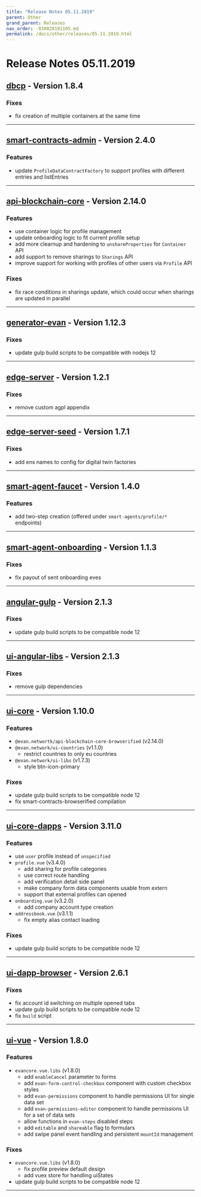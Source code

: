 ```yaml
---
title: "Release Notes 05.11.2019"
parent: Other
grand_parent: Releases
nav_order: -930020191105.md
permalink: /docs/other/releases/05.11.2019.html
---
```


# Release Notes 05.11.2019

## [dbcp](https://github.com/evannetwork/dbcp) - Version 1.8.4
### Fixes
- fix creation of multiple containers at the same time

-------------

## [smart-contracts-admin](https://github.com/evannetwork/smart-contracts-admin) - Version 2.4.0
### Features
- update `ProfileDataContractFactory` to support profiles with different entries and listEntries

-------------

## [api-blockchain-core](https://github.com/evannetwork/api-blockchain-core) - Version 2.14.0
### Features
- use container logic for profile management
- update onboarding logic to fit current profile setup
- add more clearnup and hardening to `unshareProperties` for `Container` API
- add support to remove sharings to `Sharings` API
- improve support for working with profiles of other users via `Profile` API

### Fixes
- fix race conditions in sharings update, which could occur when sharings are updated in parallel

-------------

## [generator-evan](https://github.com/evannetwork/generator-evan) - Version 1.12.3
### Fixes
- update gulp build scripts to be compatible with nodejs 12

-------------

## [edge-server](https://github.com/evannetwork/edge-server) - Version 1.2.1
### Fixes
- remove custom agpl appendix

-------------

## [edge-server-seed](https://github.com/evannetwork/edge-server-seed) - Version 1.7.1
### Fixes
- add ens names to config for digital twin factories

-------------

## [smart-agent-faucet](https://github.com/evannetwork/smart-agent-faucet) - Version 1.4.0
### Features
- add two-step creation (offered under `smart-agents/profile/*` endpoints)

-------------

## [smart-agent-onboarding](https://github.com/evannetwork/smart-agent-onboarding) - Version 1.1.3
### Fixes
- fix payout of sent onboarding eves

-------------

## [angular-gulp](https://github.com/evannetwork/angular-gulp) - Version 2.1.3
### Fixes
- update gulp build scripts to be compatible node 12

-------------

## [ui-angular-libs](https://github.com/evannetwork/ui-angular-libs) - Version 2.1.3
### Fixes
- remove gulp dependencies

-------------

## [ui-core](https://github.com/evannetwork/ui-core) - Version 1.10.0
### Features
- `@evan.networtk/api-blockchain-core-browserified` (v2.14.0)
- `@evan.network/ui-countries` (v1.1.0)
  - restrict countries to only eu countries
- `@evan.network/ui-libs` (v1.7.3)
  - style btn-icon-primary

### Fixes
- update gulp build scripts to be compatible node 12
- fix smart-contracts-browserified compilation

-------------

## [ui-core-dapps](https://github.com/evannetwork/ui-core-dapps) - Version 3.11.0
### Features
- use `user` profile instead of `unspecified`
- `profile.vue` (v3.4.0)
  - add sharing for profile categories
  - use correct route handling
  - add verification detail side panel
  - make company form data components usable from extern
  - support that external profiles can opened
- `onboarding.vue` (v3.2.0)
  - add company account type creation
- `addressbook.vue` (v3.1.1)
  - fix empty alias contact loading

### Fixes
- update gulp build scripts to be compatible node 12

-------------

## [ui-dapp-browser](https://github.com/evannetwork/ui-dapp-browser) - Version 2.6.1
### Fixes
- fix account id switching on multiple opened tabs
- update gulp build scripts to be compatible node 12
- fix `build` script

-------------

## [ui-vue](https://github.com/evannetwork/ui-vue) - Version 1.8.0
### Features
- `evancore.vue.libs` (v1.8.0)
  - add `enableCancel` parameter to forms
  - add `evan-form-control-checkbox` component with custom checkbox styles
  - add `evan-permissions` component to handle permissions UI for single data set
  - add `evan-permissions-editor` component to handle permissions UI for a set of data sets
  - allow functions in `evan-steps` disabled steps
  - add `editable` and `shareable` flag to formulars
  - add swipe panel event handling and persistent `mountId` management

### Fixes
- `evancore.vue.libs` (v1.8.0)
  - fix profile preview default design
  - add vuex store for handling uiStates
- update gulp build scripts to be compatible node 12

-------------

